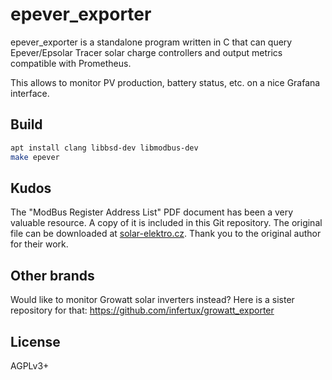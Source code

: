 # epever_exporter

epever_exporter is a standalone program written in C that can query Epever/Epsolar Tracer solar charge controllers and output metrics compatible with Prometheus.

This allows to monitor PV production, battery status, etc. on a nice Grafana interface.

## Build

```bash
apt install clang libbsd-dev libmodbus-dev
make epever
```

## Kudos

The "ModBus Register Address List" PDF document has been a very valuable resource. A copy of it is included in this Git repository. The original file can be downloaded at [solar-elektro.cz](http://www.solar-elektro.cz/data/dokumenty/1733_modbus_protocol.pdf). Thank you to the original author for their work.

## Other brands

Would like to monitor Growatt solar inverters instead? Here is a sister repository for that: https://github.com/infertux/growatt_exporter

## License

AGPLv3+
